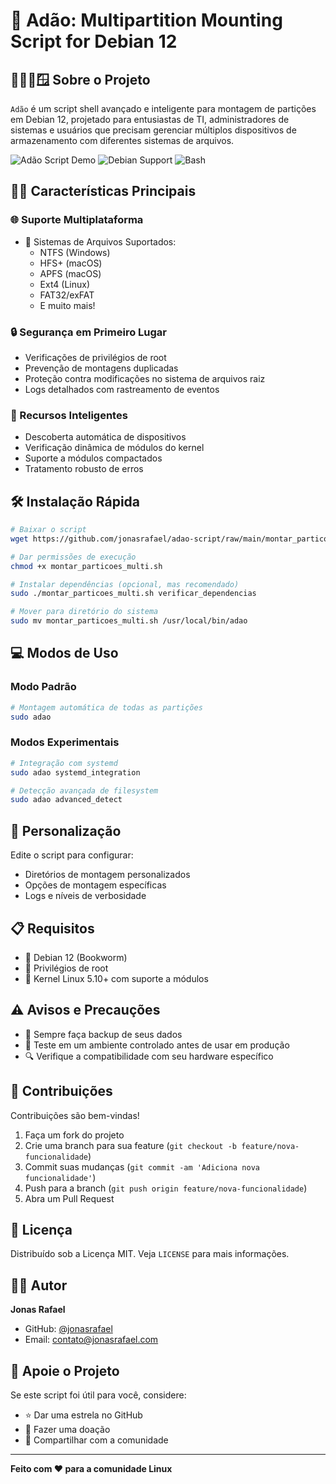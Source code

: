 # 👨 Adão: Multipartition Mounting Script for Debian 12

## 🏃‍♂️🪟 Sobre o Projeto

`Adão` é um script shell avançado e inteligente para montagem de partições em Debian 12, projetado para entusiastas de TI, administradores de sistemas e usuários que precisam gerenciar múltiplos dispositivos de armazenamento com diferentes sistemas de arquivos.

![Adão Script Demo](https://img.shields.io/badge/version-1.4.0-blue)
![Debian Support](https://img.shields.io/badge/Debian-12-red)
![Bash](https://img.shields.io/badge/Bash-4.4+-green)

## 🐧✨ Características Principais

### 🌐 Suporte Multiplataforma
- 📁 Sistemas de Arquivos Suportados:
  * NTFS (Windows)
  * HFS+ (macOS)
  * APFS (macOS)
  * Ext4 (Linux)
  * FAT32/exFAT
  * E muito mais!

### 🔒 Segurança em Primeiro Lugar
- Verificações de privilégios de root
- Prevenção de montagens duplicadas
- Proteção contra modificações no sistema de arquivos raiz
- Logs detalhados com rastreamento de eventos

### 🤖 Recursos Inteligentes
- Descoberta automática de dispositivos
- Verificação dinâmica de módulos do kernel
- Suporte a módulos compactados
- Tratamento robusto de erros

## 🛠 Instalação Rápida

```bash
# Baixar o script
wget https://github.com/jonasrafael/adao-script/raw/main/montar_particoes_multi.sh

# Dar permissões de execução
chmod +x montar_particoes_multi.sh

# Instalar dependências (opcional, mas recomendado)
sudo ./montar_particoes_multi.sh verificar_dependencias

# Mover para diretório do sistema
sudo mv montar_particoes_multi.sh /usr/local/bin/adao
```

## 💻 Modos de Uso

### Modo Padrão
```bash
# Montagem automática de todas as partições
sudo adao
```

### Modos Experimentais
```bash
# Integração com systemd
sudo adao systemd_integration

# Detecção avançada de filesystem
sudo adao advanced_detect
```

## 🔧 Personalização

Edite o script para configurar:
- Diretórios de montagem personalizados
- Opções de montagem específicas
- Logs e níveis de verbosidade

## 📋 Requisitos

- 🐧 Debian 12 (Bookworm)
- 🔑 Privilégios de root
- 🧩 Kernel Linux 5.10+ com suporte a módulos

## ⚠️ Avisos e Precauções

- 💾 Sempre faça backup de seus dados
- 🚧 Teste em um ambiente controlado antes de usar em produção
- 🔍 Verifique a compatibilidade com seu hardware específico

## 🤝 Contribuições

Contribuições são bem-vindas! 

1. Faça um fork do projeto
2. Crie uma branch para sua feature (`git checkout -b feature/nova-funcionalidade`)
3. Commit suas mudanças (`git commit -am 'Adiciona nova funcionalidade'`)
4. Push para a branch (`git push origin feature/nova-funcionalidade`)
5. Abra um Pull Request

## 📄 Licença

Distribuído sob a Licença MIT. Veja `LICENSE` para mais informações.

## 👨‍💻 Autor

**Jonas Rafael**
- GitHub: [@jonasrafael](https://github.com/jonasrafael)
- Email: contato@jonasrafael.com

## 🌟 Apoie o Projeto

Se este script foi útil para você, considere:
- ⭐ Dar uma estrela no GitHub
- 💖 Fazer uma doação
- 📣 Compartilhar com a comunidade

---

**Feito com ❤️ para a comunidade Linux**
